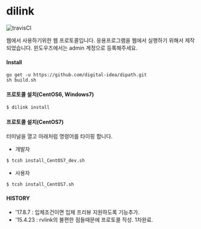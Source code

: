 # dilink

![travisCI](https://secure.travis-ci.org/digital-idea/dilink.png)

웹에서 사용하기위한 웹 프로토콜입니다.
응용프로그램을 웹에서 실행하기 위해서 제작되었습니다.
윈도우즈에서는 admin 계정으로 등록해주세요.

#### Install
```
go get -u https://github.com/digital-idea/dipath.git
sh build.sh
```

#### 프로토콜 설치(CentOS6, Windows7)
```bash
$ dilink install
```

#### 프로토콜 설치(CentOS7)
터미널을 열고 아래처럼 명령어를 타이핑 합니다.
- 개발자

```bash
$ tcsh install_CentOS7_dev.sh
```

- 사용자

```bash
$ tcsh install_CentOS7.sh
```

#### HISTORY
- '17.8.7 : 입체조건이면 입체 프리뷰 지원하도록 기능추가.
- '15.4.23 : rvlink의 불편한 점들때문에 프로토콜 작성. 1차완료.
